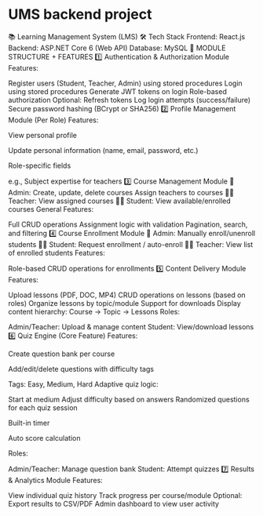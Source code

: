 # UMS backend project 
📚 Learning Management System (LMS)
🛠 Tech Stack
Frontend: React.js
Backend: ASP.NET Core 6 (Web API)
Database: MySQL
🧩 MODULE STRUCTURE + FEATURES
1️⃣ Authentication & Authorization Module
Features:

Register users (Student, Teacher, Admin) using stored procedures
Login using stored procedures
Generate JWT tokens on login
Role-based authorization
Optional: Refresh tokens
Log login attempts (success/failure)
Secure password hashing (BCrypt or SHA256)
2️⃣ Profile Management Module (Per Role)
Features:

View personal profile

Update personal information (name, email, password, etc.)

Role-specific fields

e.g., Subject expertise for teachers
3️⃣ Course Management Module
👤 Admin:
Create, update, delete courses
Assign teachers to courses
👨‍🏫 Teacher:
View assigned courses
👨‍🎓 Student:
View available/enrolled courses
General Features:

Full CRUD operations
Assignment logic with validation
Pagination, search, and filtering
4️⃣ Course Enrollment Module
👤 Admin:
Manually enroll/unenroll students
👨‍🎓 Student:
Request enrollment / auto-enroll
👨‍🏫 Teacher:
View list of enrolled students
Features:

Role-based CRUD operations for enrollments
5️⃣ Content Delivery Module
Features:

Upload lessons (PDF, DOC, MP4)
CRUD operations on lessons (based on roles)
Organize lessons by topic/module
Support for downloads
Display content hierarchy: Course → Topic → Lessons
Roles:

Admin/Teacher: Upload & manage content
Student: View/download lessons
6️⃣ Quiz Engine (Core Feature)
Features:

Create question bank per course

Add/edit/delete questions with difficulty tags

Tags: Easy, Medium, Hard
Adaptive quiz logic:

Start at medium
Adjust difficulty based on answers
Randomized questions for each quiz session

Built-in timer

Auto score calculation

Roles:

Admin/Teacher: Manage question bank
Student: Attempt quizzes
7️⃣ Results & Analytics Module
Features:

View individual quiz history
Track progress per course/module
Optional: Export results to CSV/PDF
Admin dashboard to view user activity